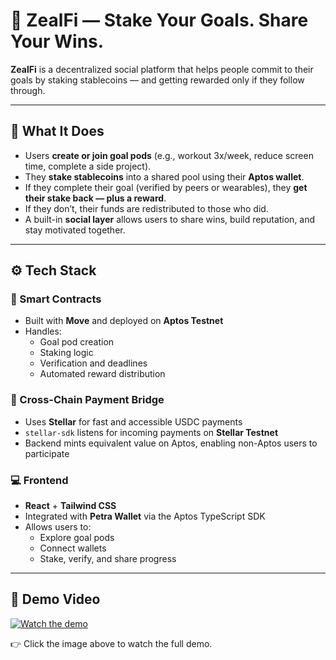 # 🎯 ZealFi — Stake Your Goals. Share Your Wins.

**ZealFi** is a decentralized social platform that helps people commit to their goals by staking stablecoins — and getting rewarded only if they follow through.

---

## 🚀 What It Does

- Users **create or join goal pods** (e.g., workout 3x/week, reduce screen time, complete a side project).
- They **stake stablecoins** into a shared pool using their **Aptos wallet**.
- If they complete their goal (verified by peers or wearables), they **get their stake back — plus a reward**.
- If they don’t, their funds are redistributed to those who did.
- A built-in **social layer** allows users to share wins, build reputation, and stay motivated together.

---

## ⚙️ Tech Stack

### 🧠 Smart Contracts
- Built with **Move** and deployed on **Aptos Testnet**
- Handles:
  - Goal pod creation
  - Staking logic
  - Verification and deadlines
  - Automated reward distribution

### 🌉 Cross-Chain Payment Bridge
- Uses **Stellar** for fast and accessible USDC payments
- `stellar-sdk` listens for incoming payments on **Stellar Testnet**
- Backend mints equivalent value on Aptos, enabling non-Aptos users to participate

### 💻 Frontend
- **React** + **Tailwind CSS**
- Integrated with **Petra Wallet** via the Aptos TypeScript SDK
- Allows users to:
  - Explore goal pods
  - Connect wallets
  - Stake, verify, and share progress

---
## 🎥 Demo Video

[![Watch the demo](https://img.youtube.com/vi/qT3aCh5ahPZGSfjyD4uc/0.jpg)](https://app.screencastify.com/v3/watch/qT3aCh5ahPZGSfjyD4uc)

👉 Click the image above to watch the full demo.

